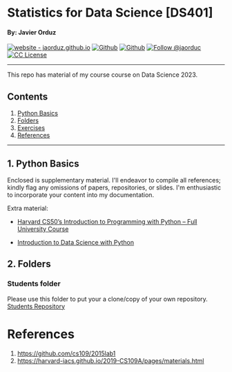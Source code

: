 # Statistics for Data Science [DS401]
#### By: Javier Orduz

[licenseBDG]: https://img.shields.io/badge/License-CC-orange?style=plastic
[license]: https://creativecommons.org/licenses/by-nc-sa/3.0/deed.en

[mywebsiteBDG]:https://img.shields.io/badge/website-jaorduz.github.io-0abeeb?style=plastic
[mywebsite]: https://jaorduz.github.io/

[mygithubBDG-jaorduz]: https://img.shields.io/badge/jaorduz-repos-blue?logo=github&label=jaorduz&style=plastic
[mygithub-jaorduz]: https://github.com/jaorduz/

[mygithubBDG-jaorduc]: https://img.shields.io/badge/jaorduc-repos-blue?logo=github&label=jaorduc&style=plastic 
[mygithub-jaorduc]: https://github.com/jaorduc/

[myXprofileBDG]: https://img.shields.io/static/v1?label=Follow&message=jaorduc&color=2ea44f&style=plastic&logo=X&logoColor=black
[myXprofile]:https://twitter.com/jaorduc


[![website - jaorduz.github.io][mywebsiteBDG]][mywebsite]
[![Github][mygithubBDG-jaorduz]][mygithub-jaorduz]
[![Github][mygithubBDG-jaorduc]][mygithub-jaorduc]
[![Follow @jaorduc][myXprofileBDG]][myXprofile]
[![CC License][licenseBDG]][license]

<hr>


This repo has material of my course course on Data Science 2023.

## Contents
1. [Python Basics](#pythonBasics)
1. [Folders](#folders)
1. [Exercises](#exercises)
1. [References](#references)

----------------

## 1. Python Basics <a name = pythonBasics></a>

Enclosed is supplementary material. I'll endeavor to compile all references; kindly flag any omissions of papers, repositories, or slides. I'm enthusiastic to incorporate your content into my documentation.

Extra material: 

- [Harvard CS50’s Introduction to Programming with Python – Full University Course ](https://tinyurl.com/2pa4f3k5)

- [Introduction to Data Science with Python](https://pll.harvard.edu/course/introduction-data-science-python)

<!-- []() -->

## 2. Folders <a name = folders></a>
### Students folder
Please use this folder to put your a clone/copy of your own repository.
[Students Repository](https://github.com/Earlham-College/DS401EC/tree/main/students)


# References <a name="references"></a>

1. https://github.com/cs109/2015lab1
2. https://harvard-iacs.github.io/2019-CS109A/pages/materials.html
